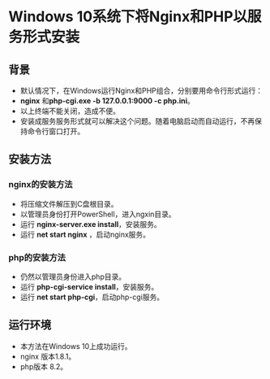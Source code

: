 # Windows 10系统下将Nginx和PHP以服务形式安装

## 背景
* 默认情况下，在Windows运行Nginx和PHP组合，分别要用命令行形式运行：
* **nginx** 和**php-cgi.exe -b 127.0.0.1:9000 -c php.ini**。
* 以上终端不能关闭，造成不便。
* 安装成服务服务形式就可以解决这个问题。随着电脑启动而自动运行，不再保持命令行窗口打开。
## 安装方法
### nginx的安装方法
* 将压缩文件解压到C盘根目录。
* 以管理员身份打开PowerShell，进入ngxin目录。
* 运行 **nginx-server.exe install**，安装服务。
* 运行 **net start nginx** ，启动nginx服务。
### php的安装方法
* 仍然以管理员身份进入php目录。
* 运行 **php-cgi-service install**，安装服务。
* 运行 **net start php-cgi**，启动php-cgi服务。
## 运行环境
* 本方法在Windows 10上成功运行。
* nginx 版本1.8.1。
* php版本 8.2。 